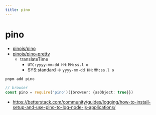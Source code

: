 ```yaml
---
title: pino
---
```


# pino

- [pinojs/pino](https://github.com/pinojs/pino)
- [pinojs/pino-pretty](https://github.com/pinojs/pino-pretty)
  - translateTime
    - `UTC:yyyy-mm-dd HH:MM:ss.l o`
    - SYS:standard -> `yyyy-mm-dd HH:MM:ss.l o`

```bash
pnpm add pino
```

```ts
// browser
const pino = require('pino')({browser: {asObject: true}})
```

- https://betterstack.com/community/guides/logging/how-to-install-setup-and-use-pino-to-log-node-js-applications/
